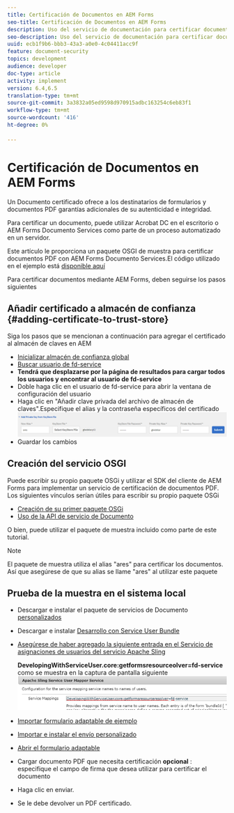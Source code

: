 ```yaml
---
title: Certificación de Documentos en AEM Forms
seo-title: Certificación de Documentos en AEM Forms
description: Uso del servicio de documentación para certificar documentos PDF en AEM Forms
seo-description: Uso del servicio de documentación para certificar documentos PDF en AEM Forms
uuid: ecb1f9b6-bbb3-43a3-a0e0-4c04411acc9f
feature: document-security
topics: development
audience: developer
doc-type: article
activity: implement
version: 6.4,6.5
translation-type: tm+mt
source-git-commit: 3a3832a05ed9598d970915adbc163254c6eb83f1
workflow-type: tm+mt
source-wordcount: '416'
ht-degree: 0%

---
```



# Certificación de Documentos en AEM Forms

Un Documento certificado ofrece a los destinatarios de formularios y documentos PDF garantías adicionales de su autenticidad e integridad.

Para certificar un documento, puede utilizar Acrobat DC en el escritorio o AEM Forms Documento Services como parte de un proceso automatizado en un servidor.

Este artículo le proporciona un paquete OSGI de muestra para certificar documentos PDF con AEM Forms Documento Services.El código utilizado en el ejemplo está [disponible aquí](https://helpx.adobe.com/experience-manager/6-4/forms/using/aem-document-services-programmatically.html)

Para certificar documentos mediante AEM Forms, deben seguirse los pasos siguientes

## Añadir certificado a almacén de confianza {#adding-certificate-to-trust-store}

Siga los pasos que se mencionan a continuación para agregar el certificado al almacén de claves en AEM

* [Inicializar almacén de confianza global](http://localhost:4502/libs/granite/security/content/truststore.html)
* [Buscar usuario de fd-service](http://localhost:4502/security/users.html)
* **Tendrá que desplazarse por la página de resultados para cargar todos los usuarios y encontrar al usuario de fd-service**
* Doble haga clic en el usuario de fd-service para abrir la ventana de configuración del usuario
* Haga clic en &quot;Añadir clave privada del archivo de almacén de claves&quot;.Especifique el alias y la contraseña específicos del certificado
   ![add-certificate](assets/adding-certificate-keystore.PNG)
* Guardar los cambios

## Creación del servicio OSGI

Puede escribir su propio paquete OSGi y utilizar el SDK del cliente de AEM Forms para implementar un servicio de certificación de documentos PDF. Los siguientes vínculos serían útiles para escribir su propio paquete OSGi

* [Creación de su primer paquete OSGi](https://helpx.adobe.com/experience-manager/using/maven_arch13.html)
* [Uso de la API de servicio de Documento](https://helpx.adobe.com/experience-manager/6-4/forms/using/aem-document-services-programmatically.html)

O bien, puede utilizar el paquete de muestra incluido como parte de este tutorial.

>[!NOTE]
>
>El paquete de muestra utiliza el alias &quot;ares&quot; para certificar los documentos. Así que asegúrese de que su alias se llame &quot;ares&quot; al utilizar este paquete

## Prueba de la muestra en el sistema local

* Descargar e instalar el paquete de servicios de Documento [personalizados](/help/forms/assets/common-osgi-bundles/AEMFormsDocumentServices.core-1.0-SNAPSHOT.jar)
* Descargar e instalar [Desarrollo con Service User Bundle](/help/forms/assets/common-osgi-bundles/DevelopingWithServiceUser.jar)
* [Asegúrese de haber agregado la siguiente entrada en el Servicio de asignaciones de usuarios del servicio Apache Sling](http://localhost:4502/system/console/configMgr)

   **DevelopingWithServiceUser.core:getformsresourceolver=fd-service** como se muestra en la captura de pantalla siguiente
   ![User-Mapper](assets/user-mapper-service.PNG)
* [Importar formulario adaptable de ejemplo](assets/certify-pdf-af.zip)
* [Importar e instalar el envío personalizado](assets/custom-submit-certify.zip)
* [Abrir el formulario adaptable](http://localhost:4502/content/dam/formsanddocuments/certifypdf/jcr:content?wcmmode=disabled)
* Cargar documento PDF que necesita certificación
   **opcional** : especifique el campo de firma que desea utilizar para certificar el documento
* Haga clic en enviar.
* Se le debe devolver un PDF certificado.


